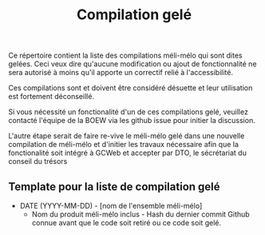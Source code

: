 ﻿---
title: "Compilation gelé"
---

Ce répertoire contient la liste des compilations méli-mélo qui sont dites gelées. Ceci veux dire qu'aucune modification ou ajout de fonctionnalité ne sera autorisé à moins qu'il apporte un correctif relié à l'accessibilité.

Ces compilations sont et doivent être considéré désuette et leur utilisation est fortement déconseillé.

Si vous nécessité un fonctionalité d'un de ces compilations gelé, veuillez contacté l'équipe de la BOEW via les github issue pour initier la discussion.

L'autre étape serait de faire re-vive le méli-mélo gelé dans une nouvelle compilation de méli-mélo et d'initier les travaux nécessaire afin que la fonctionalité soit intégré à GCWeb et accepter par DTO, le sécrétariat du conseil du trésors


## Template pour la liste de compilation gelé

* DATE (YYYY-MM-DD) - [nom de l'ensemble méli-mélo]
	- Nom du produit méli-mélo inclus - Hash du dernier commit Github connue avant que le code soit retiré ou ce code soit gelé.
